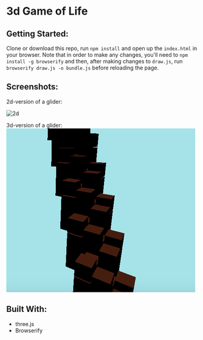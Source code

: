 # 3d Game of Life

## Getting Started:
Clone or download this repo, run ```npm install``` and open up the ```index.html``` in your browser. Note that in order to make any changes, you'll need to ```npm install -g browserify``` and then, after making changes to ```draw.js```, run ```browserify draw.js -o bundle.js``` before reloading the page.

## Screenshots:
2d-version of a glider:  
<!-- ![2d](https://github.com/zackstout/Game-of-life-3d-final/blob/master/images/2d-image.png) -->
![2d](https://media.giphy.com/media/d7ob7C4G8L125kmwv9/giphy.gif)

3d-version of a glider:  
![3d](https://github.com/zackstout/Game-of-life-3d-final/blob/master/images/3d-image.png)
## Built With:
- three.js
- Browserify
